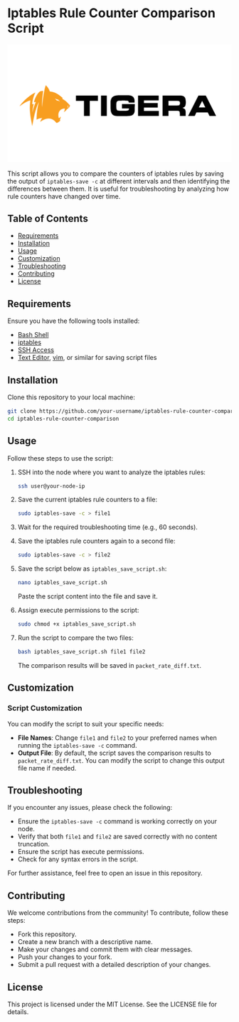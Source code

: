 
# Iptables Rule Counter Comparison Script

![Calico Logo](/images/logo/Tigera-Logo-Transparent.png)

This script allows you to compare the counters of iptables rules by saving the output of `iptables-save -c` at different intervals and then identifying the differences between them. It is useful for troubleshooting by analyzing how rule counters have changed over time.

## Table of Contents

- [Requirements](#requirements)
- [Installation](#installation)
- [Usage](#usage)
- [Customization](#customization)
- [Troubleshooting](#troubleshooting)
- [Contributing](#contributing)
- [License](#license)

## Requirements

Ensure you have the following tools installed:

- [Bash Shell](https://www.gnu.org/software/bash/)
- [iptables](https://netfilter.org/projects/iptables/index.html)
- [SSH Access](https://www.ssh.com/ssh/)
- [Text Editor](https://www.nano-editor.org/), [vim](https://www.vim.org/), or similar for saving script files

## Installation

Clone this repository to your local machine:

```bash
git clone https://github.com/your-username/iptables-rule-counter-comparison.git
cd iptables-rule-counter-comparison
```

## Usage

Follow these steps to use the script:

1. SSH into the node where you want to analyze the iptables rules:

    ```bash
    ssh user@your-node-ip
    ```

2. Save the current iptables rule counters to a file:

    ```bash
    sudo iptables-save -c > file1
    ```

3. Wait for the required troubleshooting time (e.g., 60 seconds).

4. Save the iptables rule counters again to a second file:

    ```bash
    sudo iptables-save -c > file2
    ```

5. Save the script below as `iptables_save_script.sh`:

    ```bash
    nano iptables_save_script.sh
    ```

    Paste the script content into the file and save it.

6. Assign execute permissions to the script:

    ```bash
    sudo chmod +x iptables_save_script.sh
    ```

7. Run the script to compare the two files:

    ```bash
    bash iptables_save_script.sh file1 file2
    ```

    The comparison results will be saved in `packet_rate_diff.txt`.

## Customization

### Script Customization

You can modify the script to suit your specific needs:

- **File Names**: Change `file1` and `file2` to your preferred names when running the `iptables-save -c` command.
- **Output File**: By default, the script saves the comparison results to `packet_rate_diff.txt`. You can modify the script to change this output file name if needed.

## Troubleshooting

If you encounter any issues, please check the following:

- Ensure the `iptables-save -c` command is working correctly on your node.
- Verify that both `file1` and `file2` are saved correctly with no content truncation.
- Ensure the script has execute permissions.
- Check for any syntax errors in the script.

For further assistance, feel free to open an issue in this repository.

## Contributing

We welcome contributions from the community! To contribute, follow these steps:

- Fork this repository.
- Create a new branch with a descriptive name.
- Make your changes and commit them with clear messages.
- Push your changes to your fork.
- Submit a pull request with a detailed description of your changes.

## License

This project is licensed under the MIT License. See the LICENSE file for details.
